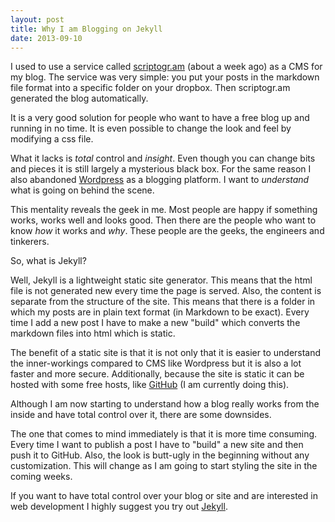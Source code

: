 ```yaml
---
layout: post
title: Why I am Blogging on Jekyll
date: 2013-09-10
---
```

I used to use a service called [scriptogr.am](http://scriptogr.am) (about a week ago) as a CMS for my blog. The service was very simple: you put your posts in the markdown file format into a specific folder on your dropbox. Then scriptogr.am generated the blog automatically. 

It is a very good solution for people who want to have a free blog up and running in no time. It is even possible to change the look and feel by modifying a css file. 

What it lacks is *total* control and *insight*. Even though you can change bits and pieces it is still largely a mysterious black box. For the same reason I also abandoned [Wordpress](http://wordpress.org) as a blogging platform. I  want to *understand* what is going on behind the scene. 

This mentality reveals the geek in me. Most people are happy if something works, works well and looks good. Then there are the people who want to know *how* it works and *why*. These people are the geeks, the engineers and tinkerers.

So, what is Jekyll?

Well, Jekyll is a lightweight static site generator. This means that the html file is not generated new every time the page is served. Also, the content is separate from the structure of the site. This means that there is a folder in which my posts are in plain text format (in Markdown to be exact). Every time I add a new post I have to make a new "build" which converts the markdown files into html which is static. 

The benefit of a static site is that it is not only that it is easier to understand the inner-workings compared to CMS like Wordpress but it is also a lot faster and more secure. Additionally, because the site is static it can be hosted with some free hosts, like [GitHub](http://github.com) (I am currently doing this). 

Although I am now starting to understand how a blog really works from the inside and have total control over it, there are some downsides. 

The one that comes to mind immediately is that it is more time consuming. Every time I want to publish a post I have to "build" a new site and then push it to GitHub. Also, the look is butt-ugly in the beginning without any customization. This will change as I am going to start styling the site in the coming weeks.

If you want to have total control over your blog or site and are interested in web development I highly suggest you try out [Jekyll](http://jekyllrb.com).